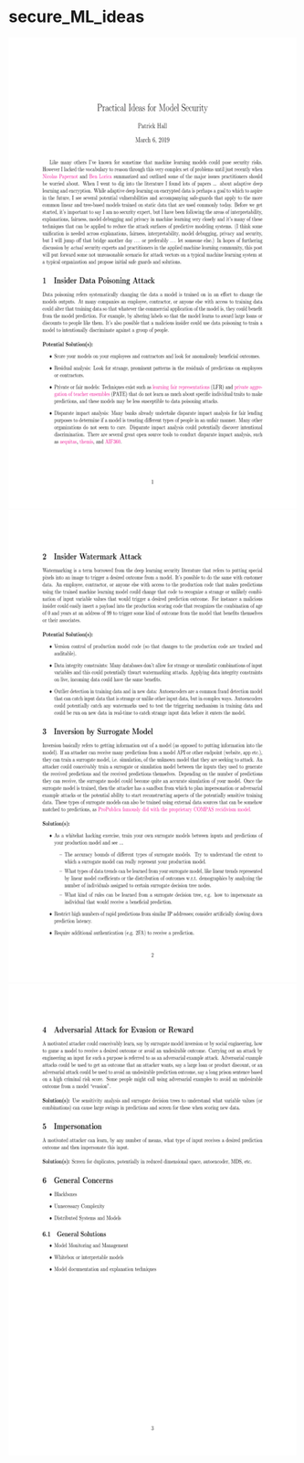 # secure_ML_ideas

<p align="center">
<img width="638" height="825" src="secure_ml_ideas-0.png">
<img width="638" height="825" src="secure_ml_ideas-1.png">
<img width="638" height="825" src="secure_ml_ideas-2.png">
</p>
